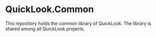 # QuickLook.Common

This repository holds the common library of QuickLook. The library is shared among all QuickLook projects.
